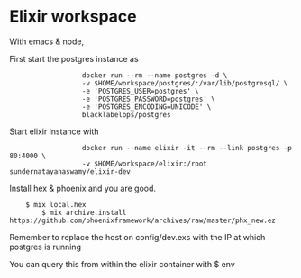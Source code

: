 # Elixir workspace

  With emacs & node,

  First start the postgres instance as 
```
                  docker run --rm --name postgres -d \
                  -v $HOME/workspace/postgres/:/var/lib/postgresql/ \
                  -e 'POSTGRES_USER=postgres' \
                  -e 'POSTGRES_PASSWORD=postgres' \
                  -e 'POSTGRES_ENCODING=UNICODE' \
                  blacklabelops/postgres
```

  Start elixir instance with

```
                  docker run --name elixir -it --rm --link postgres -p 80:4000 \
                  -v $HOME/workspace/elixir:/root sundernatayanaswamy/elixir-dev
```

  Install hex & phoenix and you are good.

```
	$ mix local.hex
        $ mix archive.install https://github.com/phoenixframework/archives/raw/master/phx_new.ez
```

  Remember to replace the host on config/dev.exs with the IP at which postgres is running

  You can query this from within the elixir container with $ env
